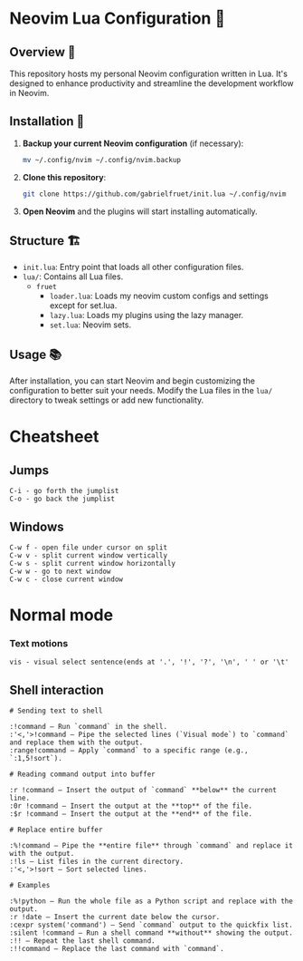 # Neovim Lua Configuration 🌙

## Overview 📘
This repository hosts my personal Neovim configuration written in Lua. It's designed to enhance productivity and streamline the development workflow in Neovim.

## Installation 🚀
1. **Backup your current Neovim configuration** (if necessary):
   ```sh
   mv ~/.config/nvim ~/.config/nvim.backup
   ```
2. **Clone this repository**:
   ```sh
   git clone https://github.com/gabrielfruet/init.lua ~/.config/nvim
   ```
3. **Open Neovim** and the plugins will start installing automatically.

## Structure 🏗️
- `init.lua`: Entry point that loads all other configuration files.
- `lua/`: Contains all Lua files.
  - `fruet`
      - `loader.lua`: Loads my neovim custom configs and settings except for set.lua.
      - `lazy.lua`: Loads my plugins using the lazy manager.
      - `set.lua`: Neovim sets.

## Usage 📚
After installation, you can start Neovim and begin customizing the configuration to better suit your needs. Modify the Lua files in the `lua/` directory to tweak settings or add new functionality.

# Cheatsheet

## Jumps

```
C-i - go forth the jumplist
C-o - go back the jumplist
```

## Windows

```
C-w f - open file under cursor on split
C-w v - split current window vertically
C-w s - split current window horizontally
C-w w - go to next window
C-w c - close current window
```

# Normal mode

### Text motions
```
vis - visual select sentence(ends at '.', '!', '?', '\n', ' ' or '\t'
```


## Shell interaction
```vim
# Sending text to shell

:!command — Run `command` in the shell.
:'<,'>!command — Pipe the selected lines (`Visual mode`) to `command` and replace them with the output.
:range!command — Apply `command` to a specific range (e.g., `:1,5!sort`).

# Reading command output into buffer

:r !command — Insert the output of `command` **below** the current line.
:0r !command — Insert the output at the **top** of the file.
:$r !command — Insert the output at the **end** of the file.

# Replace entire buffer

:%!command — Pipe the **entire file** through `command` and replace it with the output.
:!ls — List files in the current directory.
:'<,'>!sort — Sort selected lines.

# Examples

:%!python — Run the whole file as a Python script and replace with the output.
:r !date — Insert the current date below the cursor.
:cexpr system('command') — Send `command` output to the quickfix list.
:silent !command — Run a shell command **without** showing the output.
:!! — Repeat the last shell command.
:!!command — Replace the last command with `command`.
```

